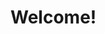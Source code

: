 
# Welcome!

<!-- ### Top projects. -->
<!-- <div align="left" width="100%" background="Orange">
	<h5>FIT | Fitness center</h5>
	<img src="git.svg" width="100%" height="400" alt="Click to see the source">
</div> -->


